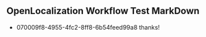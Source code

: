 ## OpenLocalization Workflow Test MarkDown
* 070009f8-4955-4fc2-8ff8-6b54feed99a8 
thanks!<!--HONumber=Mar16_HO2-->
